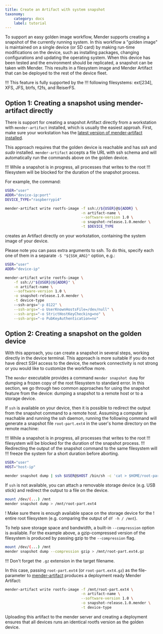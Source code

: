 ```yaml
---
title: Create an Artifact with system snapshot
taxonomy:
    category: docs
    label: tutorial
---
```

To support an easy golden image workflow, Mender supports creating a snapshot of 
the currently running system. In this workflow a "golden image" is maintained on
a single device (or SD card) by making run-time modifications on the device, 
such as installing packages, changing configurations and updating the operating
system. When this device has been tested and the environment should be 
replicated, a snapshot can be taken with Mender. This results in a filesystem
image and Mender Artifact that can be deployed to the rest of the device fleet.

!!! This feature is fully supported by the
!!! following filesystems: ext[234], XFS, JFS, btrfs, f2fs, and ReiserFS.


## Option 1: Creating a snapshot using mender-artifact directly

There is support for creating a snapshot Artifact directly from a workstation
with `mender-artifact` installed, which is usually the easiest approah.
First, make sure your workstation has the [latest version of
mender-artifact installed](../../10.Downloads/docs.md#mender-artifact).

This approach requires that the golden device
is reachable and has *ssh* and *sudo* installed. `mender-artifact` accepts a
file URL with ssh schema and will automatically run the commands above
on the golden device.

!!! While a snapshot is in progress, all processes that writes to the root
!!! filesystem will be blocked for the duration of the snapshot process.

For example, the command:

```bash
USER="user"
ADDR="device-ip:port"
DEVICE_TYPE="raspberrypi4"

mender-artifact write rootfs-image -f ssh://${USER}@${ADDR} \
                                   -n artifact-name \
                                   --software-version 1.0 \
                                   -o snapshot-release.1.0.mender \
                                   -t $DEVICE_TYPE
```

creates an Artifact directly on your workstation, containing the system image of your device.

Please note you can pass extra arguments to ssh. To do this, specify
each one of them in a separate `-S "${SSH_ARG}"` option, e.g.:

```bash
USER="user"
ADDR="device-ip"

mender-artifact write rootfs-image \
    -f ssh://"${USER}@${ADDR}" \
    -n artifact-name \
    --software-version 1.0 \
    -o snapshot-release.1.0.mender \
    -t device-type
    --ssh-args="-p 8122" \
    --ssh-args="-o UserKnownHostsFile=/dev/null" \
    --ssh-args="-o StrictHostKeyChecking=no" \
    --ssh-args="-o PubKeyAuthentication=no"
```


## Option 2: Creating a snapshot on the golden device

With this approach, you can create a snapshot in several steps, working
directly in the device terminal. This approach is more suitable if you
do not have direct SSH access to the device, the network connectivity
is not strong or you would like to customize the workflow more.

The `mender` executable provides a command `mender snapshot dump` for dumping a
frozen copy of the root filesystem to standard error. In this section, we go
through two common approaches for using the snapshot feature from the device:
dumping a snapshot to a remote host or to a storage device.

If `ssh` is available on your device, then it is possible to redirect the output
from the snapshot command to a remote host. Assuming a computer is reachable and
running the ssh daemon, running the following command will generate a snapshot
file `root-part.ext4` in the user's home directory on the remote machine:

!!! While a snapshot is in progress, all processes that writes to the root
!!! filesystem will be blocked for the duration of the snapshot process.
!!! Redirecting the output of the snapshot command to the same filesystem will
!!! freeze the system for a short duration before aborting.

```bash
USER="user"
HOST="host-ip"

mender snapshot dump | ssh $USER@$HOST /bin/sh -c 'cat > $HOME/root-part.ext4'
```

If `ssh` is not available, you can attach a removable storage device (e.g.
USB stick) and redirect the output to a file on the device.
```bash
mount /dev/(...) /mnt
mender snapshot dump > /mnt/root-part.ext4
```

! Make sure there is enough available space on the storage device for the
! entire root filesystem (e.g. comparing the output of `df -h / /mnt`).

To help save storage space and bandwidth, a built-in `--compression` option is 
available. For the example above, a gzip-compressed version of the filesystem is
produced by passing gzip to the `--compression` flag.
```bash
mount /dev/(...) /mnt
mender snapshot dump --compression gzip > /mnt/root-part.ext4.gz
```

!!! Don't forget the `.gz` extension in the target filename.

In this case, passing `root-part.ext4` (or `root-part.ext4.gz`) as the 
file-parameter to [mender-artifact](../../10.Downloads/docs.md#mender-artifact)
produces a deployment ready Mender Artifact:
```bash
mender-artifact write rootfs-image -f /mnt/root-part.ext4 \
                                   -n artifact-name \
                                   --software-version 1.0 \
                                   -o snapshot-release.1.0.mender \
                                   -t device-type
```
Uploading this artifact to the mender server and creating a deployment ensures
that all devices runs an identical rootfs version as the golden device.
